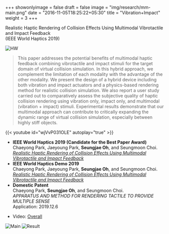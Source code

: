 +++
showonlyimage = false
draft = false
image = "img/research/mm-main.png"
date = "2016-11-05T18:25:22+05:30"
title = "Vibration+Impact"
weight = 3
+++

Realistic Haptic Rendering of Collision Effects Using Multimodal Vibrotactile and Impact Feedback<br> (IEEE World Haptics 2019)
<!--more-->

![HW][2]

> This paper addresses the potential benefits of multimodal haptic feedback combining vibrotactile and impact stimuli for the target domain of virtual collision simulation. In this hybrid approach, we complement the limitation of each modality with the advantage of the other modality. We present the design of a hybrid device including both vibration and impact actuators and a physics-based rendering method for realistic collision simulation. We also report a user study carried out to comparatively assess the subjective quality of haptic collision rendering using vibration only, impact only, and multimodal (vibration + impact) stimuli. Experimental results demonstrate that our multimodal approach can contribute to critically expanding the dynamic range of virtual collision simulation, especially between highly stiff objects.

{{< youtube id="wjVvP031OLE" autoplay="true" >}}

* **IEEE World Haptics 2019 (Candidate for the Best Paper Award)**<br>Chaeyong Park, Jaeyoung Park, **Seungjae Oh**, and Seungmoon Choi. <br>*[Realistic Haptic Rendering of Collision Effects Using Multimodal Vibrotactile and Impact Feedback](https://doi.org/10.1109/WHC.2019.8816116)* 
* **IEEE World Haptics Demo 2019**<br>Chaeyong Park, Jaeyoung Park, **Seungjae Oh**, and Seungmoon Choi.<br>*[Realistic Haptic Rendering of Collision Effects Using Multimodal Vibrotactile and Impact Feedback](https://youtu.be/UFgp7A1IK7o?t=61)*
* **Domestic Patent**<br>Chaeyong Park, **Seungjae Oh**, and Seungmoon Choi.<br>*APPARATUS AND METHOD FOR RENDERING TACTILE TO PROVIDE MULTIPLE SENSE*<br>Application: 2019.12.6
<!-- * Link: [Full Paper](https://doi.org/10.1109/WHC.2019.8816116) -->
* Video: [Overall](https://youtu.be/wjVvP031OLE)


![Main][1]
![Result][3]

[1]: /img/research/mm-main.png
[2]: /img/research/mm-hw.png
[3]: /img/research/mm-data.png
[4]: /img/research/mm-teasor.jpg

